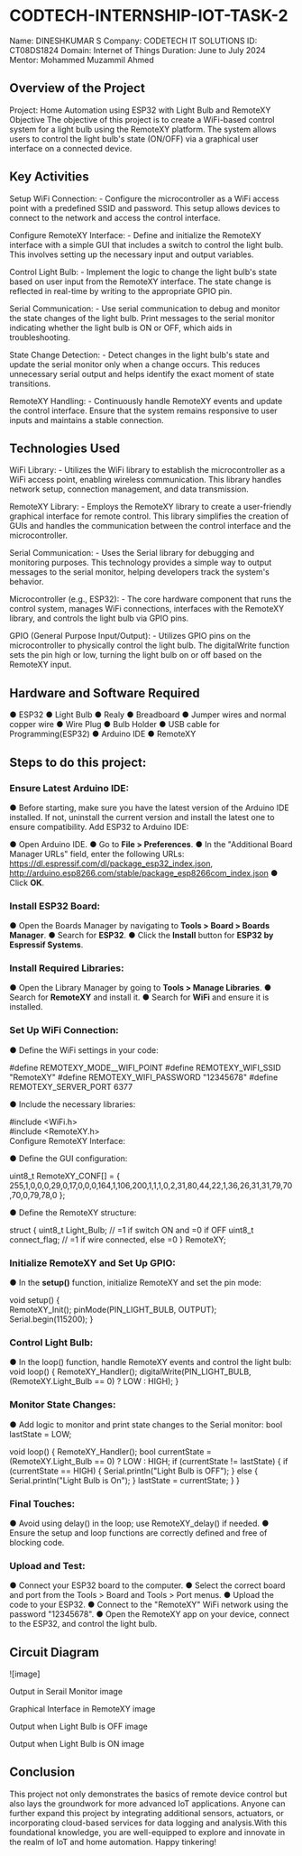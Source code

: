# CODTECH-INTERNSHIP-IOT-TASK-2
Name: DINESHKUMAR S
Company: CODETECH IT SOLUTIONS
ID: CT08DS1824
Domain: Internet of Things
Duration: June to July 2024
Mentor: Mohammed Muzammil Ahmed

## Overview of the Project
Project: Home Automation using ESP32 with Light Bulb and RemoteXY
Objective
The objective of this project is to create a WiFi-based control system for a light bulb using the RemoteXY platform. The system allows users to control the light bulb's state (ON/OFF) via a graphical user interface on a connected device.

## Key Activities
Setup WiFi Connection: - Configure the microcontroller as a WiFi access point with a predefined SSID and password. This setup allows devices to connect to the network and access the control interface.

Configure RemoteXY Interface: - Define and initialize the RemoteXY interface with a simple GUI that includes a switch to control the light bulb. This involves setting up the necessary input and output variables.

Control Light Bulb: - Implement the logic to change the light bulb's state based on user input from the RemoteXY interface. The state change is reflected in real-time by writing to the appropriate GPIO pin.

Serial Communication: - Use serial communication to debug and monitor the state changes of the light bulb. Print messages to the serial monitor indicating whether the light bulb is ON or OFF, which aids in troubleshooting.

State Change Detection: - Detect changes in the light bulb's state and update the serial monitor only when a change occurs. This reduces unnecessary serial output and helps identify the exact moment of state transitions.

RemoteXY Handling: - Continuously handle RemoteXY events and update the control interface. Ensure that the system remains responsive to user inputs and maintains a stable connection.

## Technologies Used
WiFi Library: - Utilizes the WiFi library to establish the microcontroller as a WiFi access point, enabling wireless communication. This library handles network setup, connection management, and data transmission.

RemoteXY Library: - Employs the RemoteXY library to create a user-friendly graphical interface for remote control. This library simplifies the creation of GUIs and handles the communication between the control interface and the microcontroller.

Serial Communication: - Uses the Serial library for debugging and monitoring purposes. This technology provides a simple way to output messages to the serial monitor, helping developers track the system's behavior.

Microcontroller (e.g., ESP32): - The core hardware component that runs the control system, manages WiFi connections, interfaces with the RemoteXY library, and controls the light bulb via GPIO pins.

GPIO (General Purpose Input/Output): - Utilizes GPIO pins on the microcontroller to physically control the light bulb. The digitalWrite function sets the pin high or low, turning the light bulb on or off based on the RemoteXY input.

## Hardware and Software Required
● ESP32
● Light Bulb
● Realy
● Breadboard
● Jumper wires and normal copper wire
● Wire Plug
● Bulb Holder
● USB cable for Programming(ESP32)
● Arduino IDE
● RemoteXY

## Steps to do this project:
### Ensure Latest Arduino IDE:

 ● Before starting, make sure you have the latest version of the Arduino IDE installed. If not, uninstall the current version and install the latest one to ensure compatibility.
Add ESP32 to Arduino IDE:

● Open Arduino IDE.
● Go to **File > Preferences**.
● In the "Additional Board Manager URLs" field, enter the following URLs: 
  https://dl.espressif.com/dl/package_esp32_index.json, http://arduino.esp8266.com/stable/package_esp8266com_index.json 
● Click **OK**.
### Install ESP32 Board:

● Open the Boards Manager by navigating to **Tools > Board > Boards Manager**.
● Search for **ESP32**.
● Click the **Install** button for **ESP32 by Espressif Systems**.
### Install Required Libraries:

● Open the Library Manager by going to **Tools > Manage Libraries**.
● Search for **RemoteXY** and install it.
● Search for **WiFi** and ensure it is installed.
### Set Up WiFi Connection:

● Define the WiFi settings in your code:

  #define REMOTEXY_MODE__WIFI_POINT 
  #define REMOTEXY_WIFI_SSID "RemoteXY" 
  #define REMOTEXY_WIFI_PASSWORD "12345678" 
  #define REMOTEXY_SERVER_PORT 6377

● Include the necessary libraries:

  #include <WiFi.h> <br>
  #include <RemoteXY.h> <br>
Configure RemoteXY Interface:

● Define the GUI configuration:

  uint8_t RemoteXY_CONF[] = { 255,1,0,0,0,29,0,17,0,0,0,164,1,106,200,1,1,1,0,2,31,80,44,22,1,36,26,31,31,79,70,70,0,79,78,0 };
  
● Define the RemoteXY structure:

  struct {
    uint8_t Light_Bulb; // =1 if switch ON and =0 if OFF
    uint8_t connect_flag;  // =1 if wire connected, else =0
  } RemoteXY;
### Initialize RemoteXY and Set Up GPIO:

● In the **setup()** function, initialize RemoteXY and set the pin mode: 
  
  void setup() {  
    RemoteXY_Init(); 
    pinMode(PIN_LIGHT_BULB, OUTPUT);
    Serial.begin(115200); 
  }
### Control Light Bulb:

● In the loop() function, handle RemoteXY events and control the light bulb: void loop() {
RemoteXY_Handler();
digitalWrite(PIN_LIGHT_BULB, (RemoteXY.Light_Bulb == 0) ? LOW : HIGH);
}

### Monitor State Changes:

● Add logic to monitor and print state changes to the Serial monitor: bool lastState = LOW;

 void loop() { 
   RemoteXY_Handler(); 
   bool currentState = (RemoteXY.Light_Bulb == 0) ? LOW : HIGH; 
   if (currentState != lastState) { 
     if (currentState == HIGH) { 
       Serial.println("Light Bulb is OFF"); 
     } else { 
       Serial.println("Light Bulb is On"); 
     } 
     lastState = currentState; 
   } 
 } 
### Final Touches:

● Avoid using delay() in the loop; use RemoteXY_delay() if needed.
● Ensure the setup and loop functions are correctly defined and free of blocking code.

### Upload and Test:

● Connect your ESP32 board to the computer.
● Select the correct board and port from the Tools > Board and Tools > Port menus.
● Upload the code to your ESP32.
● Connect to the "RemoteXY" WiFi network using the password "12345678".
● Open the RemoteXY app on your device, connect to the ESP32, and control the light bulb.

## Circuit Diagram
![image]

Output in Serail Monitor
image

Graphical Interface in RemoteXY
image

Output when Light Bulb is OFF
image

Output when Light Bulb is ON
image

## Conclusion
This project not only demonstrates the basics of remote device control but also lays the groundwork for more advanced IoT applications. Anyone can further expand this project by integrating additional sensors, actuators, or incorporating cloud-based services for data logging and analysis.With this foundational knowledge, you are well-equipped to explore and innovate in the realm of IoT and home automation. Happy tinkering!
